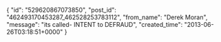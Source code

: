  {
   "id": "529620867073850",
   "post_id": "462493170453287_462528253783112",
   "from_name": "Derek Moran",
   "message": "its called- INTENT to DEFRAUD",
   "created_time": "2013-06-26T03:18:51+0000"
 }
